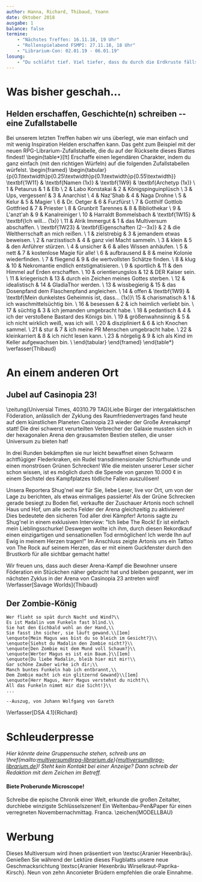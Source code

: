 ```yaml
---
author: Hanna, Richard, Thibaud, Yoann
date: Oktober 2018
ausgabe: 1
balance: false
termine:
    - "Nächstes Treffen: 16.11.18, 19 Uhr"
    - "Rollenspielabend FSMPI: 27.11.18, 18 Uhr"
    - "Librarium-Con: 02.01.19 - 06.01.19"
losung:
	- "Du schläfst tief. Viel tiefer, dass du durch die Erdkruste fällst, den Erdkern erreichst."
---
```


# Was bisher geschah...

## Helden erschaffen, Geschichte(n) schreiben -- eine Zufallstabelle
Bei unserem letzten Treffen haben wir uns überlegt, wie man einfach und mit wenig Inspiration Helden erschaffen kann. Das geht zum Beispiel mit der neuen RPG-Librarium-Zufallstabelle, die du auf der Rückseite dieses Blattes findest!
\begin{table*}[!t]
Erschaffe einen legendären Charakter, indem du ganz einfach (mit den richtigen Würfeln)  auf die folgenden Zufallstabellen würfelst.
\begin{framed}
\begin{tabular}{p{0.1\textwidth}p{0.25\textwidth}p{0.1\textwidth}p{0.55\textwidth}}
\textbf{1W11} & \textbf{Namen (1x)}            & \textbf{1W9}    & \textbf{Archetyp (1x)}                              \\
1             & Petaurus                       & 1               & Elb                                                 \\
2             & Labo Konstakai                 & 2               & Königspinguinplüsch                                 \\
3             & Ups, vergessen!                & 3               & Anarchist                                           \\
4             & Naz'Shab                       & 4               & Naga Drohne                                         \\
5             & Kelur                          & 5               & Magier                                              \\
6             & Dr. Oetger                     & 6               & Furzfürst                                           \\
7             & Gotthilf Gottlob Gottfried     & 7               & Priester                                            \\
8             & Grunbrit Tarennes              & 8               & Bibliothekar                                        \\
9             & L'anzt'ah                      & 9               & Kanalreiniger                                       \\
10            & Harraldt Bommelsbach           & \textbf{1W15}   & \textbf{Ich will... (1x)}                           \\
11            & Alrik Immergut                 & 1               & das Multiversum abschaffen.                         \\
\textbf{1W23} & \textbf{Eigenschaften (2--3x)} & 2               & die Weltherrschaft an mich reißen.                  \\
1             & zielstrebig                    & 3               & jemandem etwas beweisen.                            \\
2             & narzisstisch                   & 4               & ganz viel Macht sammeln.                            \\
3             & klein                          & 5               & den Anführer stürzen.                               \\
4             & unsicher                       & 6               & alles Wissen anhäufen.                              \\
5             & nett                           & 7               & kostenlose Magie für alle!                          \\
6             & aufbrausend                    & 8               & meine Kolonie wiederfinden.                         \\
7             & fliegend                       & 9               & die wertvollsten Schätze finden.                    \\
8             & klug                           & 10               & Nekromantie endlich entstigmatisieren.              \\
9             & sportlich                      & 11              & den Himmel auf Erden erschaffen.                    \\
10            & orientierungslos               & 12              & DER Kaiser sein.                                    \\
11            & kriegerisch                    & 13              & durch ein Zeichen meines Gottes sterben.            \\
12            & idealistisch                   & 14              & GladiaThor werden.                                  \\
13            & wissbegierig                   & 15              & das Dosenpfand dem Flaschenpfand angleichen.        \\
14            & offen                          & \textbf{1W9}    & \textbf{Mein dunkelstes Geheimnis ist, dass... (1x)}\\
15            & charismatisch    	           & 1               & ich waschmittelsüchtig bin.                         \\
16            & besessen                       & 2               & ich heimlich verliebt bin.                          \\
17            & süchtig                        & 3               & ich jemanden umgebracht habe.                       \\
18            & pedantisch                     & 4               & ich der verstoßene Bastard des Königs bin.          \\
19            & größenwahnsinnig               & 5               & ich nicht wirklich weiß, was ich will.              \\
20            & diszipliniert                  & 6               & ich Knochen sammel.                                 \\
21            & stur                           & 7               & ich meine PR Menschen umgebracht habe.              \\
22            & kleinkarriert                  & 8               & ich nicht lesen kann.                               \\
23            & nörgelig                       & 9               & ich als Kind im Keller aufgewachsen bin.            \\
\end{tabular}
\end{framed}
\end{table*}
\verfasser{Thibaud}

# An einem anderen Ort

## Jubel auf Casinopia 23!
\zeitung{Universial Times, 40310.79 TAG}Liebe Bürger der intergalaktischen Föderation, anlässlich der Zyklung des Raumfriedenvertrages fand heute auf dem künstlichen Planeten Casinopia 23 wieder der Große Arenakampf statt! Die drei schwerst verurteilten Verbrecher der Galaxie mussten sich in der hexagonalen Arena den grausamsten Bestien stellen, die unser Universum zu bieten hat!

In drei Runden bekämpften sie  nur leicht bewaffnet einen Schwarm achtflügiger Flederkraken, ein Rudel transdimensionaler Schlurfhunde und einen monströsen Grünen Schrecken! Wie die meisten unserer Leser sicher schon wissen, ist es möglich durch die Spende von ganzen 10.000 ¢ in einem Sechstel des Kampfplatzes tödliche Fallen auszulösen!

Unsera Reportera Shug'nel war für Sie, liebe Leser, live vor Ort, um von der Lage zu berichten, als etwas einmaliges passierte! Als der Grüne Schrecken gerade besiegt zu Boden fiel, verkaufte der Zuschauer Artonis noch schnell Haus und Hof, um alle sechs Felder der Arena gleichzeitig zu aktivieren! Dies bedeutete den sicheren Tod aller drei Kämpfer! Artonis sagte zu Shug'nel in einem exklusiven Interview: "Ich liebe The Rock! Er ist einfach mein Lieblingsschurke! Deswegen wollte ich ihm, durch diesen Rekordkauf einen einzigartigen und sensationellen Tod ermöglichen! Ich werde Ihn auf Ewig in meinem Herzen tragen!" Im Anschluss zeigte Artonis uns ein Tattoo von The Rock auf seinem Herzen, das er mit einem Guckfenster durch den Brustkorb für alle sichtbar gemacht hatte!

Wir freuen uns, dass auch dieser Arena-Kampf die Bewohner unsere Föderation ein Stückchen näher gebracht hat und bleiben gespannt, wer im nächsten Zyklus in der Arena von Casinopia 23 antreten wird!
\Verfasser[Savage Worlds]{Thibaud}

## Der Zombie-König
```{=latex}
Wer flieht so spät durch Nacht und Wind?\\
Es ist Madalin vom Funkeln fast blind.\\    
Sie hat den Eichbald wohl an der Hand,\\
Sie fasst ihn sicher, sie läuft gewand.\\[1em]
\enquote{Mein Magus was bist du so bleich im Gesicht?}\\
\enquote{Siehst du Madalin den Zombie nicht?}\\
\enquote{Den Zombie mit dem Mund voll Schaum?}\\
\enquote{Werter Magus es ist ein Baum.}\\[1em]
\enquote{Du liebe Madalin, bleib hier mit mir!\\
Gar schöne Zauber wirke ich dir;\\
Manch buntes Funkeln hab ich entbrannt,\\
Dem Zombie macht ich ein glitzernd Gewand}\\[1em]
\enquote{Herr Magus, Herr Magus verstehst du nicht?\\
All das Funkeln nimmt mir die Sicht!}\\
...

--Auszug, von Johann Wolfgang von Gareth
```
\Verfasser[DSA 4.1]{Richard}

# Schleuderpresse
*Hier könnte deine Gruppensuche stehen, schreib uns an \href{mailto:multiversum@rpg-librarium.de}{multiversum@rpg-librarium.de}! Steht kein Kontakt bei einer Anzeige? Dann schreib der Redaktion mit dem Zeichen im Betreff.*

#### Biete Proberunde Microscope!
Schreibe die epische Chronik einer Welt, erkunde die großen Zeitalter, durchlebe winzigste Schlüsselszenen! Ein Weltenbau-Pen&Paper für einen verregneten Novembernachmittag. Franca.
\zeichen{MODELLBAU}

# Werbung
Dieses Multiversum wird ihnen präsentiert von \textsc{Aranier Hexenbräu}. Genießen Sie während der Lektüre dieses Flugblatts unsere neue Geschmacksrichtung \textsc{Aranier Hexenbräu Wirselkraut-Paprika-Kirsch}. Neun von zehn Anconieter Brüdern empfehlen die orale Einnahme.
